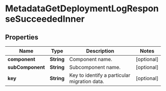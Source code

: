 

# MetadataGetDeploymentLogResponseSucceededInner


## Properties

| Name | Type | Description | Notes |
|------------ | ------------- | ------------- | -------------|
|**component** | **String** | Component name. |  [optional] |
|**subComponent** | **String** | Subcomponent name. |  [optional] |
|**key** | **String** | Key to identify a particular migration data. |  [optional] |



